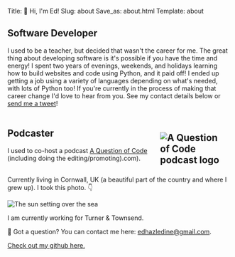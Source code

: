 Title: 👋 Hi, I'm Ed!
Slug: about
Save_as: about.html
Template: about

Software Developer  
---  

I used to be a teacher, but decided that wasn't the career for me. The great thing about developing software is it's possible if you have the time and energy! I spent two years of evenings, weekends, and holidays learning how to build websites and code using Python, and it paid off! I ended up getting a job using a variety of languages depending on what's needed, with lots of Python too! If you're currently in the process of making that career change I'd love to hear from you. See my contact details below or [send me a tweet](https://twitter.com/ed_the_coder)!  
<br />

Podcaster[<img src="{static}/images/aqoclogo.png" alt="A Question of Code podcast logo" style="max-width: 150px; width: auto; float: right; padding: 10px">](https://aqoc.dev)
---

I used to co-host a podcast [A Question of Code](https://aqoc.dev) (including doing the editing/promoting).com).  
<br />  

Currently living in Cornwall, UK (a beautiful part of the country and where I grew up). I took this photo. 👇

<img src="{static}/images/cornishsun.jpeg"
     alt="The sun setting over the sea"
     style="max-width: 100%;
            width: auto;"
            />

I am currently working for Turner & Townsend.  

🤔 Got a question? You can contact me here: [edhazledine@gmail.com](mailto:edhazledine@gmail.com).

[Check out my github here.](https://github.com/edhaz)  
